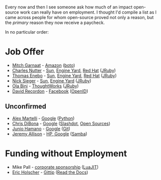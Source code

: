 Every now and then I see someone ask how much of an impact open-source work can really have on employment.  I thought I'd compile a list as I came across people for whom open-source proved not only a reason, but the *primary* reason they now receive a paycheck.

In no particular order:

# Job Offer

* [Mitch Garnaat](https://github.com/garnaat) - [Amazon](http://www.elastician.com/2011/12/looking-at-clouds-from-both-sides-now.html) ([boto](http://docs.pythonboto.org/en/latest/))
* [Charles Nutter](http://blog.headius.com/) - [Sun](https://blogs.oracle.com/ontherecord/entry/sun_welcomes_jruby_developers), [Engine Yard](http://www.pcworld.com/article/169145/article.html), [Red Hat](http://www.theregister.co.uk/2012/05/23/red_hat_hires_j_ruby_brains/) ([JRuby](http://www.jruby.org/))
* [Thomas Enebo](http://blog.enebo.com/) - [Sun](https://blogs.oracle.com/ontherecord/entry/sun_welcomes_jruby_developers), [Engine Yard](http://www.pcworld.com/article/169145/article.html), [Red Hat](http://www.theregister.co.uk/2012/05/23/red_hat_hires_j_ruby_brains/) ([JRuby](http://www.jruby.org/))
* [Nick Sieger](http://blog.nicksieger.com/) - [Sun](http://blog.nicksieger.com/articles/2007/07/26/gig-jruby-and-glassfish-hackfest/), [Engine Yard](http://www.pcworld.com/article/169145/article.html) ([JRuby](http://www.jruby.org/))
* [Ola Bini](https://olabini.com/) - [ThoughtWorks](http://ola-bini.blogspot.com/2007/03/thoughtworks.html) ([JRuby](http://www.jruby.org/))
* [David Recordon](https://en.wikipedia.org/wiki/David_Recordon) - [Facebook](http://news.cnet.com/8301-13577_3-10317542-36.html#!) ([OpenID](http://openid.net/))

## Unconfirmed

* [Alex Martelli](http://www.aleax.it/) - [Google](http://stackoverflow.com/a/2561008/120999) ([Python](http://www.aleax.it/python_mat_en.html))
* [Chris DiBona](http://www.dibona.com/) - [Google](http://www.linkedin.com/in/cdibona) ([Slashdot](http://www.wired.com/techbiz/media/news/2002/10/55682), [Open Sources](http://oreilly.com/openbook/opensources/book/index.html))
* [Junio Hamano](http://git-blame.blogspot.com/) - [Google](http://www.linkedin.com/in/gitster) ([Git](http://marc.info/?l=git&m=112243466603239))
* [Jeremy Allison](https://www.samba.org/~jra/) - [HP, Google](http://www.linkedin.com/in/jeremyallison) ([Samba](https://www.samba.org/))

# Funding without Employment

* Mike Pall - [corporate sponsorship](http://luajit.org/sponsors.html) ([LuaJIT](http://luajit.org/))
* [Eric Holscher](http://ericholscher.com/about/) - [Gittip](http://ericholscher.com/blog/2013/sep/25/help-me-improve-documentation/) ([Read the Docs](https://readthedocs.org/))
